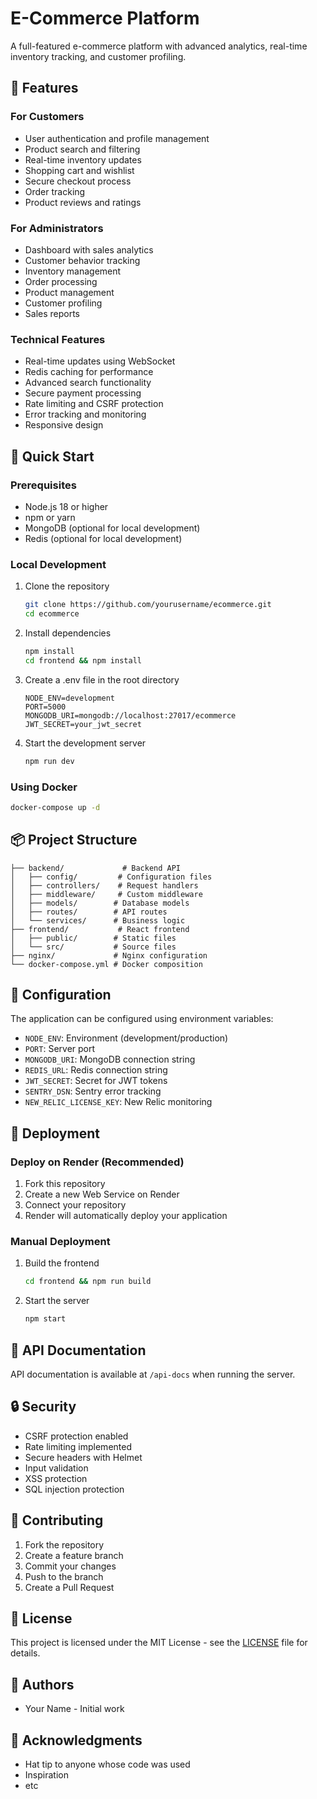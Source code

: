 # E-Commerce Platform

A full-featured e-commerce platform with advanced analytics, real-time inventory tracking, and customer profiling.

## 🌟 Features

### For Customers
- User authentication and profile management
- Product search and filtering
- Real-time inventory updates
- Shopping cart and wishlist
- Secure checkout process
- Order tracking
- Product reviews and ratings

### For Administrators
- Dashboard with sales analytics
- Customer behavior tracking
- Inventory management
- Order processing
- Product management
- Customer profiling
- Sales reports

### Technical Features
- Real-time updates using WebSocket
- Redis caching for performance
- Advanced search functionality
- Secure payment processing
- Rate limiting and CSRF protection
- Error tracking and monitoring
- Responsive design

## 🚀 Quick Start

### Prerequisites
- Node.js 18 or higher
- npm or yarn
- MongoDB (optional for local development)
- Redis (optional for local development)

### Local Development
1. Clone the repository
   ```bash
   git clone https://github.com/yourusername/ecommerce.git
   cd ecommerce
   ```

2. Install dependencies
   ```bash
   npm install
   cd frontend && npm install
   ```

3. Create a .env file in the root directory
   ```env
   NODE_ENV=development
   PORT=5000
   MONGODB_URI=mongodb://localhost:27017/ecommerce
   JWT_SECRET=your_jwt_secret
   ```

4. Start the development server
   ```bash
   npm run dev
   ```

### Using Docker
```bash
docker-compose up -d
```

## 📦 Project Structure
```
├── backend/             # Backend API
│   ├── config/         # Configuration files
│   ├── controllers/    # Request handlers
│   ├── middleware/     # Custom middleware
│   ├── models/        # Database models
│   ├── routes/        # API routes
│   └── services/      # Business logic
├── frontend/           # React frontend
│   ├── public/        # Static files
│   └── src/           # Source files
├── nginx/             # Nginx configuration
└── docker-compose.yml # Docker composition
```

## 🔧 Configuration

The application can be configured using environment variables:

- `NODE_ENV`: Environment (development/production)
- `PORT`: Server port
- `MONGODB_URI`: MongoDB connection string
- `REDIS_URL`: Redis connection string
- `JWT_SECRET`: Secret for JWT tokens
- `SENTRY_DSN`: Sentry error tracking
- `NEW_RELIC_LICENSE_KEY`: New Relic monitoring

## 🚀 Deployment

### Deploy on Render (Recommended)
1. Fork this repository
2. Create a new Web Service on Render
3. Connect your repository
4. Render will automatically deploy your application

### Manual Deployment
1. Build the frontend
   ```bash
   cd frontend && npm run build
   ```

2. Start the server
   ```bash
   npm start
   ```

## 📝 API Documentation

API documentation is available at `/api-docs` when running the server.

## 🔒 Security

- CSRF protection enabled
- Rate limiting implemented
- Secure headers with Helmet
- Input validation
- XSS protection
- SQL injection protection

## 🤝 Contributing

1. Fork the repository
2. Create a feature branch
3. Commit your changes
4. Push to the branch
5. Create a Pull Request

## 📄 License

This project is licensed under the MIT License - see the [LICENSE](LICENSE) file for details.

## 👥 Authors

- Your Name - Initial work

## 🙏 Acknowledgments

- Hat tip to anyone whose code was used
- Inspiration
- etc 